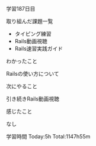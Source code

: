 学習187日目

取り組んだ課題一覧

- タイピング練習
- Rails動画視聴
- Rails速習実践ガイド

わかったこと

Railsの使い方について

次にやること

引き続きRails動画視聴

感じたこと

なし

学習時間 Today:5h Total:1147h55m
